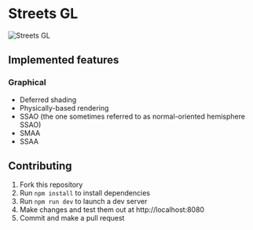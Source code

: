 # Streets GL

![Streets GL](https://i.imgur.com/P4uvoT4.png)

## Implemented features

### Graphical

- Deferred shading
- Physically-based rendering
- SSAO (the one sometimes referred to as normal-oriented hemisphere SSAO)
- SMAA
- SSAA

## Contributing

1. Fork this repository
2. Run `npm install` to install dependencies
3. Run `npm run dev` to launch a dev server
4. Make changes and test them out at http://localhost:8080
5. Commit and make a pull request
